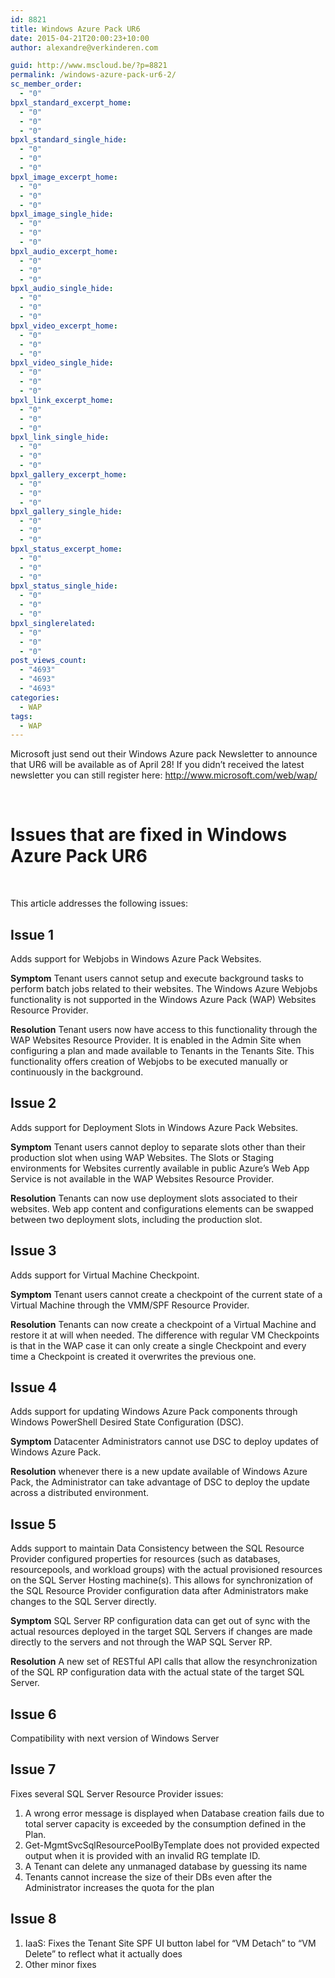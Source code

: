```yaml
---
id: 8821
title: Windows Azure Pack UR6
date: 2015-04-21T20:00:23+10:00
author: alexandre@verkinderen.com

guid: http://www.mscloud.be/?p=8821
permalink: /windows-azure-pack-ur6-2/
sc_member_order:
  - "0"
bpxl_standard_excerpt_home:
  - "0"
  - "0"
  - "0"
bpxl_standard_single_hide:
  - "0"
  - "0"
  - "0"
bpxl_image_excerpt_home:
  - "0"
  - "0"
  - "0"
bpxl_image_single_hide:
  - "0"
  - "0"
  - "0"
bpxl_audio_excerpt_home:
  - "0"
  - "0"
  - "0"
bpxl_audio_single_hide:
  - "0"
  - "0"
  - "0"
bpxl_video_excerpt_home:
  - "0"
  - "0"
  - "0"
bpxl_video_single_hide:
  - "0"
  - "0"
  - "0"
bpxl_link_excerpt_home:
  - "0"
  - "0"
  - "0"
bpxl_link_single_hide:
  - "0"
  - "0"
  - "0"
bpxl_gallery_excerpt_home:
  - "0"
  - "0"
  - "0"
bpxl_gallery_single_hide:
  - "0"
  - "0"
  - "0"
bpxl_status_excerpt_home:
  - "0"
  - "0"
  - "0"
bpxl_status_single_hide:
  - "0"
  - "0"
  - "0"
bpxl_singlerelated:
  - "0"
  - "0"
  - "0"
post_views_count:
  - "4693"
  - "4693"
  - "4693"
categories:
  - WAP
tags:
  - WAP
---
```

Microsoft just send out their Windows Azure pack Newsletter to announce that UR6 will be available as of April 28! If you didn&#8217;t received the latest newsletter you can still register here: <a href="http://www.microsoft.com/web/wap/" target="_blank">http://www.microsoft.com/web/wap/</a>

&nbsp;

# Issues that are fixed in Windows Azure Pack UR6

&nbsp;

This article addresses the following issues:

## Issue 1

Adds support for Webjobs in Windows Azure Pack Websites.

**Symptom** Tenant users cannot setup and execute background tasks to perform batch jobs related to their websites. The Windows Azure Webjobs functionality is not supported in the Windows Azure Pack (WAP) Websites Resource Provider.

**Resolution** Tenant users now have access to this functionality through the WAP Websites Resource Provider. It is enabled in the Admin Site when configuring a plan and made available to Tenants in the Tenants Site. This functionality offers creation of Webjobs to be executed manually or continuously in the background.

## Issue 2

Adds support for Deployment Slots in Windows Azure Pack Websites.

**Symptom** Tenant users cannot deploy to separate slots other than their production slot when using WAP Websites. The Slots or Staging environments for Websites currently available in public Azure’s Web App Service is not available in the WAP Websites Resource Provider.

**Resolution** Tenants can now use deployment slots associated to their websites. Web app content and configurations elements can be swapped between two deployment slots, including the production slot.

## Issue 3

Adds support for Virtual Machine Checkpoint.

**Symptom** Tenant users cannot create a checkpoint of the current state of a Virtual Machine through the VMM/SPF Resource Provider.

**Resolution** Tenants can now create a checkpoint of a Virtual Machine and restore it at will when needed. The difference with regular VM Checkpoints is that in the WAP case it can only create a single Checkpoint and every time a Checkpoint is created it overwrites the previous one.

## Issue 4

Adds support for updating Windows Azure Pack components through Windows PowerShell Desired State Configuration (DSC).

**Symptom** Datacenter Administrators cannot use DSC to deploy updates of Windows Azure Pack.

**Resolution** whenever there is a new update available of Windows Azure Pack, the Administrator can take advantage of DSC to deploy the update across a distributed environment.

## Issue 5

Adds support to maintain Data Consistency between the SQL Resource Provider configured properties for resources (such as databases, resourcepools, and workload groups) with the actual provisioned resources on the SQL Server Hosting machine(s). This allows for synchronization of the SQL Resource Provider configuration data after Administrators make changes to the SQL Server directly.

**Symptom** SQL Server RP configuration data can get out of sync with the actual resources deployed in the target SQL Servers if changes are made directly to the servers and not through the WAP SQL Server RP.

**Resolution** A new set of RESTful API calls that allow the resynchronization of the SQL RP configuration data with the actual state of the target SQL Server.

## Issue 6

Compatibility with next version of Windows Server

## Issue 7

Fixes several SQL Server Resource Provider issues:

  1. A wrong error message is displayed when Database creation fails due to total server capacity is exceeded by the consumption defined in the Plan.
  2. Get-MgmtSvcSqlResourcePoolByTemplate does not provided expected output when it is provided with an invalid RG template ID.
  3. A Tenant can delete any unmanaged database by guessing its name
  4. Tenants cannot increase the size of their DBs even after the Administrator increases the quota for the plan

## Issue 8

  1. IaaS: Fixes the Tenant Site SPF UI button label for “VM Detach” to “VM Delete” to reflect what it actually does
  2. Other minor fixes

&nbsp;

